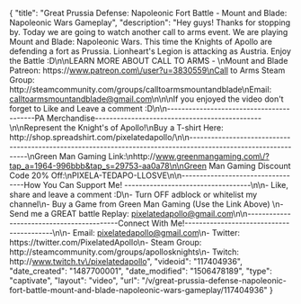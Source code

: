 {
    "title": "Great Prussia Defense: Napoleonic Fort Battle - Mount and Blade: Napoleonic Wars Gameplay",
    "description": "Hey guys!  Thanks for stopping by.  Today we are going to watch another call to arms event.  We are playing Mount and Blade: Napoleonic Wars.  This time the Knights of Apollo are defending a fort as Prussia.  Lionheart's Legion is attacking as Austria.  Enjoy the Battle :D\n\nLEARN MORE ABOUT CALL TO ARMS - \nMount and Blade Patreon: https:\/\/www.patreon.com\/user?u=3830559\nCall to Arms Steam Group: http:\/\/steamcommunity.com\/groups\/calltoarmsmountandblade\nEmail: calltoarmsmountandblade@gmail.com\n\n\nIf you enjoyed the video don't forget to Like and Leave a comment :D\n\n-----------------------------------------PA Merchandise----------------------------------------------\n\nRepresent the Knight's of Apollo!\nBuy a T-shirt Here: http:\/\/shop.spreadshirt.com\/pixelatedapollo\/\n\n---------------------------------------------------------------------------------------------------------------\nGreen Man Gaming Link:\nhttp:\/\/www.greenmangaming.com\/?tap_a=1964-996bbb&tap_s=29753-aa0a78\n\nGreen Man Gaming Discount Code 20% Off:\nPIXELA-TEDAPO-LLOSVE\n\n----------------------------------How You Can Support Me! -----------------------------------\n\n- Like, share and leave a comment :D\n- Turn OFF adblock or whitelist my channel\n- Buy a Game from Green Man Gaming (Use the Link Above) \n- Send me a GREAT battle Replay: pixelatedapollo@gmail.com\n\n------------------------------------------Connect With Me!-----------------------------------------\n\n- Email: pixelatedapollo@gmail.com\n- Twitter: https:\/\/twitter.com\/PixelatedApollo\n- Steam Group:  http:\/\/steamcommunity.com\/groups\/apollosknights\n- Twitch: http:\/\/www.twitch.tv\/pixelatedapollo",
    "videoid": "117404936",
    "date_created": "1487700001",
    "date_modified": "1506478189",
    "type": "captivate",
    "layout": "video",
    "url": "\/v\/great-prussia-defense-napoleonic-fort-battle-mount-and-blade-napoleonic-wars-gameplay\/117404936"
}